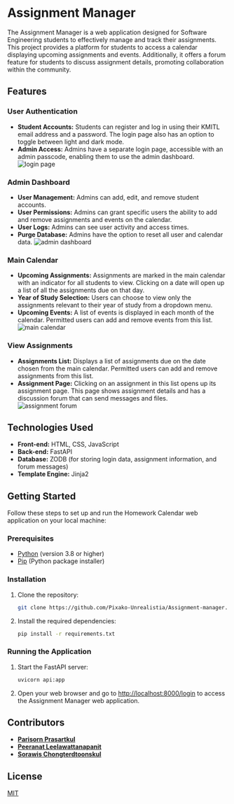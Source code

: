 
# Assignment Manager

The Assignment Manager is a web application designed for Software Engineering students to effectively manage and track their assignments. This project provides a platform for students to access a calendar displaying upcoming assignments and events. Additionally, it offers a forum feature for students to discuss assignment details, promoting collaboration within the community.


## Features

### User Authentication

* **Student Accounts:** Students can register and log in using their KMITL email address and a password. The login page also has an option to toggle between light and dark mode.
* **Admin Access:** Admins have a separate login page, accessible with an admin passcode, enabling them to use the admin dashboard.
![login page](https://i.imgur.com/ZW9SxVo.png)

### Admin Dashboard

* **User Management:** Admins can add, edit, and remove student accounts.
* **User Permissions:** Admins can grant specific users the ability to add and remove assignments and events on the calendar.
* **User Logs:** Admins can see user activity and access times.
* **Purge Database:** Admins have the option to reset all user and calendar data.
![admin dashboard](https://i.imgur.com/yZaKeqi.png)

### Main Calendar

* **Upcoming Assignments:** Assignments are marked in the main calendar with an indicator for all students to view. Clicking on a date will open up a list of all the assignments due on that day.
* **Year of Study Selection:** Users can choose to view only the assignments relevant to their year of study from a dropdown menu.
* **Upcoming Events:** A list of events is displayed in each month of the calendar. Permitted users can add and remove events from this list.
![main calendar](https://i.imgur.com/NwuIH1K.png)

### View Assignments

* **Assignments List:** Displays a list of assignments due on the date chosen from the main calendar. Permitted users can add and remove assignments from this list.
* **Assignment Page:** Clicking on an assignment in this list opens up its assignment page. This page shows assignment details and has a discussion forum that can send messages and files.
![assignment forum](https://i.imgur.com/7Fw0Xy3.png)


## Technologies Used

* **Front-end:** HTML, CSS, JavaScript
* **Back-end:** FastAPI
* **Database:** ZODB (for storing login data, assignment information, and forum messages)
* **Template Engine:** Jinja2


## Getting Started

Follow these steps to set up and run the Homework Calendar web application on your local machine:

### Prerequisites

- [Python](https://www.python.org/) (version 3.8 or higher)
- [Pip](https://pip.pypa.io/en/stable/installation/) (Python package installer)

### Installation

1. Clone the repository:

    ```bash
    git clone https://github.com/Pixako-Unrealistia/Assignment-manager.git
    ```

2. Install the required dependencies:

    ```bash
    pip install -r requirements.txt
    ```

### Running the Application

1. Start the FastAPI server:

    ```bash
    uvicorn api:app
    ```

2. Open your web browser and go to [http://localhost:8000/login](http://localhost:8000/login) to access the Assignment Manager web application.


## Contributors

- **[Parisorn Prasartkul](https://github.com/ppparisorn)**
- **[Peeranat Leelawattanapanit](https://github.com/paulpleela)**
- **[Sorawis Chongterdtoonskul ](https://github.com/Pixako-Unrealistia)**


## License

[MIT](https://choosealicense.com/licenses/mit/)